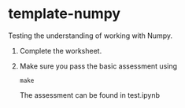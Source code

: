 # template-numpy

Testing the understanding of working with Numpy.

1. Complete the worksheet.
2. Make sure you pass the basic assessment using

    ```
    make
    ```

    The assessment can be found in test.ipynb

    